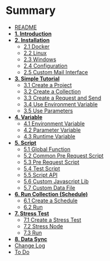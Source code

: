 # Summary

* [README](readme.md)
* **[1. Introduction](doc/introduction.md)**
* **[2. Installation](doc/installation/README.md)**
  * [2.1 Docker](doc/installation/docker-en.md)
  * [2.2 Linux](doc/installation/linux-en.md)
  * [2.3 Windows](doc/installation/win-en.md)
  * [2.4 Configuration](doc/installation/configuration.md)
  * [2.5 Custom Mail Interface](doc/installation/Mail_Interface.md)
* **[3. Simple Tutorial](doc/Simple_Tutorial/README.md)**
  * [3.1 Create a Project](doc/Simple_Tutorial/Create_Project.md)
  * [3.2 Create a Collection](doc/Simple_Tutorial/Create_Collection.md)
  * [3.3 Create a Request and Send](doc/Simple_Tutorial/Create_Request.md)
  * [3.4 Use Environment Variable](doc/Simple_Tutorial/Use_Env_Var.md)
  * [3.5 Use Parameters](doc/Simple_Tutorial/Use_Param.md)
* **[4. Variable](doc/Variable/README.md)**
  * [4.1 Environment Variable](doc/Variable/Env_Var.md)
  * [4.2 Parameter Variable](doc/Variable/Param_Var.md)
  * [4.3 Runtime Variable](doc/Variable/Dynamic_Var.md)
* **[5. Script](doc/Script/README.md)**
  * [5.1 Global Function](doc/Script/Global_Func.md)
  * [5.2 Common Pre Request Script](doc/Script/Common_Pre_Script.md)
  * [5.3 Pre Request Script](doc/Script/Pre_Script.md)
  * [5.4 Test Script](doc/Script/Test.md)
  * [5.5 Script API](doc/Script/API.md)
  * [5.6 Custom Javascript Lib](doc/Script/custom-javascript-lib.md)
  * [5.7 Custom Data File](doc/Script/custom-data-file.md)
* **[6. Run Collection \(Schedule\)](doc/Schedule/README.md)**
  * [6.1 Create a Schedule](doc/Schedule/Create_Schedule.md)
  * [6.2 Run](doc/Schedule/Run.md)
* **[7. Stress Test](doc/Stress/README.md)**
  * [7.1 Create a Stress Test](doc/Stress/Create_Stress.md)
  * [7.2 Stress Node](doc/Stress/Node.md)
  * [7.3 Run](doc/Stress/Run.md)
* **[8. Data Sync](doc/other.md)**
* [Change Log](change_log.md)
* [To Do](doc/TODO.md)


